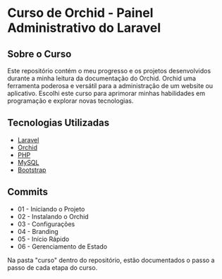 # Curso de Orchid - Painel Administrativo do Laravel

## Sobre o Curso
Este repositório contém o meu progresso e os projetos desenvolvidos durante a minha leitura da documentação do Orchid. Orchid uma ferramenta poderosa e versátil para a administração de um website ou aplicativo. Escolhi este curso para aprimorar minhas habilidades em programação e explorar novas tecnologias.

## Tecnologias Utilizadas
- [Laravel](https://laravel.com/)
- [Orchid](https://orchid.software/en/)
- [PHP](https://www.php.net/)
- [MySQL](https://www.mysql.com/)
- [Bootstrap](https://getbootstrap.com/)

## Commits
- 01 - Iniciando o Projeto
- 02 - Instalando o Orchid
- 03 - Configurações
- 04 - Branding
- 05 - Início Rápido
- 06 - Gerenciamento de Estado

Na pasta "curso" dentro do repositório, estão documentados o passo a passo de cada etapa do curso.